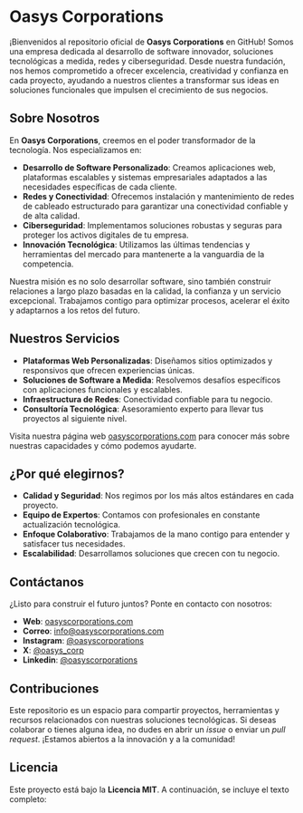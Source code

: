 # Oasys Corporations

¡Bienvenidos al repositorio oficial de **Oasys Corporations** en GitHub! Somos una empresa dedicada al desarrollo de software innovador, soluciones tecnológicas a medida, redes y ciberseguridad. Desde nuestra fundación, nos hemos comprometido a ofrecer excelencia, creatividad y confianza en cada proyecto, ayudando a nuestros clientes a transformar sus ideas en soluciones funcionales que impulsen el crecimiento de sus negocios.

## Sobre Nosotros

En **Oasys Corporations**, creemos en el poder transformador de la tecnología. Nos especializamos en:

- **Desarrollo de Software Personalizado**: Creamos aplicaciones web, plataformas escalables y sistemas empresariales adaptados a las necesidades específicas de cada cliente.
- **Redes y Conectividad**: Ofrecemos instalación y mantenimiento de redes de cableado estructurado para garantizar una conectividad confiable y de alta calidad.
- **Ciberseguridad**: Implementamos soluciones robustas y seguras para proteger los activos digitales de tu empresa.
- **Innovación Tecnológica**: Utilizamos las últimas tendencias y herramientas del mercado para mantenerte a la vanguardia de la competencia.

Nuestra misión es no solo desarrollar software, sino también construir relaciones a largo plazo basadas en la calidad, la confianza y un servicio excepcional. Trabajamos contigo para optimizar procesos, acelerar el éxito y adaptarnos a los retos del futuro.

## Nuestros Servicios

- **Plataformas Web Personalizadas**: Diseñamos sitios optimizados y responsivos que ofrecen experiencias únicas.
- **Soluciones de Software a Medida**: Resolvemos desafíos específicos con aplicaciones funcionales y escalables.
- **Infraestructura de Redes**: Conectividad confiable para tu negocio.
- **Consultoría Tecnológica**: Asesoramiento experto para llevar tus proyectos al siguiente nivel.

Visita nuestra página web [oasyscorporations.com](https://oasyscorporations.com) para conocer más sobre nuestras capacidades y cómo podemos ayudarte.

## ¿Por qué elegirnos?

- **Calidad y Seguridad**: Nos regimos por los más altos estándares en cada proyecto.
- **Equipo de Expertos**: Contamos con profesionales en constante actualización tecnológica.
- **Enfoque Colaborativo**: Trabajamos de la mano contigo para entender y satisfacer tus necesidades.
- **Escalabilidad**: Desarrollamos soluciones que crecen con tu negocio.

## Contáctanos

¿Listo para construir el futuro juntos? Ponte en contacto con nosotros:

- **Web**: [oasyscorporations.com](https://oasyscorporations.com)
- **Correo**: [info@oasyscorporations.com](mailto:info@oasyscorporations.com)
- **Instagram**: [@oasyscorporations](https://www.instagram.com/oasyscorporations/)
- **X**: [@oasys_corp](https://x.com/oasys_corp)
- **Linkedin**: [@oasyscorporations](https://www.linkedin.com/company/oasyscorporations)

## Contribuciones

Este repositorio es un espacio para compartir proyectos, herramientas y recursos relacionados con nuestras soluciones tecnológicas. Si deseas colaborar o tienes alguna idea, no dudes en abrir un *issue* o enviar un *pull request*. ¡Estamos abiertos a la innovación y a la comunidad!

## Licencia

Este proyecto está bajo la **Licencia MIT**. A continuación, se incluye el texto completo:
